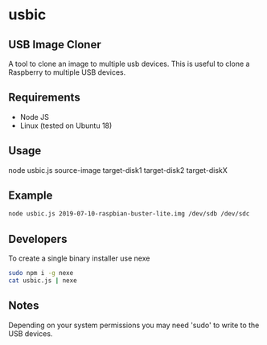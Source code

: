 # usbic

## USB Image Cloner

A tool to clone an image to multiple usb devices.  This is useful to clone a Raspberry to multiple USB devices.

## Requirements

- Node JS
- Linux (tested on Ubuntu 18)

## Usage

node usbic.js source-image target-disk1 target-disk2 target-diskX

## Example

``` bash
node usbic.js 2019-07-10-raspbian-buster-lite.img /dev/sdb /dev/sdc
```

## Developers

To create a single binary installer use nexe

``` sh
sudo npm i -g nexe
cat usbic.js | nexe
```

## Notes

Depending on your system permissions you may need 'sudo' to write to the USB devices.
